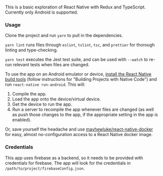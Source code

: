 This is a basic exploration of React Native with Redux and TypeScript. Currently
only Android is supported.

### Usage

Clone the project and run `yarn` to pull in the dependencies.

`yarn lint` runs files through `eslint`, `tslint`, `tsc`, and `prettier` for
thorough linting and type-checking.

`yarn test` executes the Jest test suite, and can be used with `--watch` to
re-run relevant tests when files are changed.

To use the app on an Android emulator or device, [install the React Native build
tools](https://facebook.github.io/react-native/docs/getting-started.html)
(follow instructions for "Building Projects with Native Code") and run
`react-native run-android`. This will:

1. Compile the app.
2. Load the app onto the device/virtual device.
3. Get the device to run the app.
4. Run a server to recompile the app whenever files are changed (as well as push
   those changes to the app, if the appropriate setting in the app is enabled).

Or, save yourself the headache and use
[mayhewluke/react-native-docker](https://github.com/mayhewluke/react-native-docker)
for easy, almost no-configuration access to a React Native docker image.

### Credentials

This app uses firebase as a backend, so it needs to be provided with credentials
for firebase. The app will look for the credentials in
`/path/to/project/firebaseConfig.json`.
